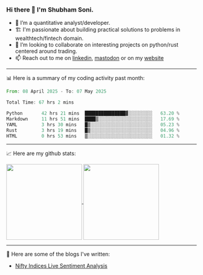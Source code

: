 ### Hi there 👋 I'm Shubham Soni.

- 🔭 I’m a quantitative analyst/developer.
- 🏗 I'm passionate about building practical solutions to problems in wealthtech/fintech domain.
- 👯 I’m looking to collaborate on interesting projects on python/rust centered around trading.
- 📫 Reach out to me on [linkedin](https://linkedin.com/in/shubxam), <a rel="me" href="https://mastodon.social/@shubxam">mastodon</a> or on my [website](https://shubxam.tech)

---

📊 Here is a summary of my coding activity past month:

<!--START_SECTION:waka-->

```rust
From: 08 April 2025 - To: 07 May 2025

Total Time: 67 hrs 2 mins

Python       42 hrs 21 mins  ███████████████▓░░░░░░░░░   63.20 %
Markdown     11 hrs 51 mins  ████▒░░░░░░░░░░░░░░░░░░░░   17.69 %
YAML         3 hrs 30 mins   █▒░░░░░░░░░░░░░░░░░░░░░░░   05.23 %
Rust         3 hrs 19 mins   █▒░░░░░░░░░░░░░░░░░░░░░░░   04.96 %
HTML         0 hrs 53 mins   ▒░░░░░░░░░░░░░░░░░░░░░░░░   01.32 %
```

<!--END_SECTION:waka-->

---

📈 Here are my github stats:

<a href="https://github.com/shubxam">
  <img height=200 align="center" src="https://github-readme-stats.vercel.app/api/?username=shubxam&theme=dark&show=prs_merged_percentage&hide_rank=true&disable_animations=true&card_width=450" />
</a>
<a href="https://github.com/shubxam">
  <img height=200 align="center" src="https://github-readme-stats.vercel.app/api/top-langs/?username=shubxam&hide=HTML,CSS,Jupyter%20Notebook,Dart&size_weight=0.5&count_weight=0.5&hide_progress=true&card_width=100" />
</a>

---

📝 Here are some of the blogs I've written:

<!-- BLOG-POST-LIST:START -->
- [Nifty Indices Live Sentiment Analysis](https://shubxam.tech/nifty-indices-live-sentiment-analysis/)
<!-- BLOG-POST-LIST:END -->
